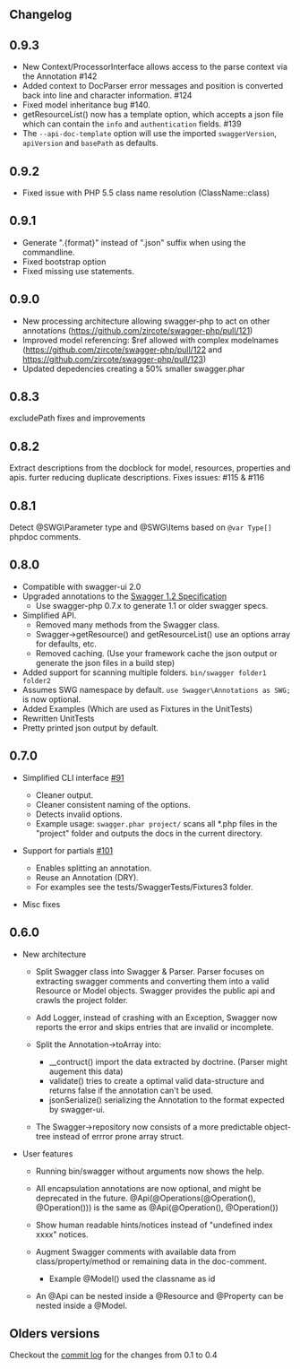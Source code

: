 
Changelog
----------

## 0.9.3

* New Context/ProcessorInterface allows access to the parse context via the Annotation #142
* Added context to DocParser error messages and position is converted back into line and character information. #124
* Fixed model inheritance bug #140.
* getResourceList() now has a template option, which accepts a json file which can contain the `info` and `authentication` fields. #139
* The `--api-doc-template` option will use the imported `swaggerVersion`, `apiVersion` and `basePath` as defaults.

## 0.9.2

* Fixed issue with PHP 5.5  class name resolution (ClassName::class)

## 0.9.1

* Generate ".{format}" instead of ".json" suffix when using the commandline.
* Fixed bootstrap option
* Fixed missing use statements.

## 0.9.0

* New processing architecture allowing swagger-php to act on other annotations (https://github.com/zircote/swagger-php/pull/121)
* Improved model referencing: $ref allowed with complex modelnames (https://github.com/zircote/swagger-php/pull/122 and https://github.com/zircote/swagger-php/pull/123)
* Updated depedencies creating a 50% smaller swagger.phar

## 0.8.3

excludePath fixes and improvements

## 0.8.2

Extract descriptions from the docblock for model, resources, properties and apis. furter reducing duplicate descriptions.
Fixes issues: #115 & #116

## 0.8.1

Detect @SWG\Parameter type and @SWG\Items based on `@var Type[]` phpdoc comments.

## 0.8.0

* Compatible with swagger-ui 2.0
* Upgraded annotations to the [Swagger 1.2 Specification](https://github.com/wordnik/swagger-core/wiki/1.2-transition)
  * Use swagger-php 0.7.x to generate 1.1 or older swagger specs.
* Simplified API.
  * Removed many methods from the Swagger class.
  * Swagger->getResource() and getResourceList() use an options array for defaults, etc.
  * Removed caching. (Use your framework cache the json output or generate the json files in a build step)
* Added support for scanning multiple folders. `bin/swagger folder1 folder2`
* Assumes SWG namespace by default. `use Swagger\Annotations as SWG;` is now optional.
* Added Examples (Which are used as Fixtures in the UnitTests)
* Rewritten UnitTests
* Pretty printed json output by default.

## 0.7.0

* Simplified CLI interface [#91](https://github.com/zircote/swagger-php/pull/91)
  * Cleaner output.
  * Cleaner consistent naming of the options.
  * Detects invalid options.
  * Example usage: `swagger.phar project/` scans all *.php files in the "project" folder and outputs the docs in the current directory.

* Support for partials [#101](https://github.com/zircote/swagger-php/pull/101)
  * Enables splitting an annotation.
  * Reuse an Annotation (DRY).
  * For examples see the tests/SwaggerTests/Fixtures3 folder.

* Misc fixes


## 0.6.0

* New architecture
  * Split Swagger class into Swagger & Parser.
    Parser focuses on extracting swagger comments and converting them into a valid Resource or Model objects.
    Swagger provides the public api and crawls the project folder.

  * Add Logger, instead of crashing with an Exception, Swagger now reports the error and skips entries that are invalid or incomplete.

  * Split the Annotation->toArray into:
    * __contruct() import the data extracted by doctrine. (Parser might augement this data)
    * validate() tries to create a optimal valid data-structure and returns false if the annotation can't be used.
    * jsonSerialize() serializing the Annotation to the format expected by swagger-ui.

  * The Swagger->repository now consists of a more predictable object-tree instead of errror prone array struct.


* User features
  * Running bin/swagger without arguments now shows the help.

  * All encapsulation annotations are now optional, and might be deprecated in the future.
	@Api(@Operations(@Operation(), @Operation())) is the same as @Api(@Operation(), @Operation())

  * Show human readable hints/notices instead of "undefined index xxxx" notices.

  * Augment Swagger comments with available data from class/property/method or remaining data in the doc-comment.
    * Example @Model() used the classname as id

  * An @Api can be nested inside a @Resource and @Property can be nested inside a @Model.

## Olders versions
Checkout the [commit log](https://github.com/zircote/swagger-php/commits) for the changes from 0.1 to 0.4